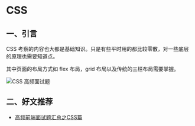 # CSS

## 一、引言

CSS 考察的内容也大都是基础知识。只是有些平时用的都比较零散，对一些底层的原理也需要知道点。

其中页面的布局方式如 flex 布局，grid 布局以及传统的三栏布局需要掌握。



![CSS 高频面试题](https://p3-juejin.byteimg.com/tos-cn-i-k3u1fbpfcp/3f63fdc5979647e09bbde92d964a9656\~tplv-k3u1fbpfcp-zoom-in-crop-mark:1304:0:0:0.awebp)

## 二、好文推荐

* [高频前端面试题汇总之CSS篇](https://juejin.cn/post/6905539198107942919)
